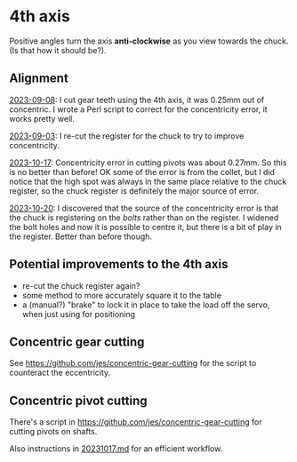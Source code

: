 # 4th axis

Positive angles turn the axis **anti-clockwise** as you view towards the chuck. (Is that how it should be?).

## Alignment

[2023-09-08](20230908.md): I cut gear teeth using the 4th axis, it was 0.25mm out of concentric. I wrote a Perl script
to correct for the concentricity error, it works pretty well.

[2023-09-03](20230903.md): I re-cut the register for the chuck to try to improve concentricity.

[2023-10-17](20231017.md): Concentricity error in cutting pivots was about
0.27mm. So this is no better than before! OK some of the error is from
the collet, but I did notice that the high spot was always in the same
place relative to the chuck register, so the chuck register is definitely
the major source of error.

[2023-10-20](20231020.md): I discovered that the source of the concentricity error is that
the chuck is registering on the *bolts* rather than on the register. I widened the bolt holes
and now it is possible to centre it, but there is a bit of play in the register. Better than
before though.

## Potential improvements to the 4th axis

* re-cut the chuck register again?
* some method to more accurately square it to the table
* a (manual?) "brake" to lock it in place to take the load off the servo, when just using for positioning

## Concentric gear cutting

See https://github.com/jes/concentric-gear-cutting for the script to counteract the eccentricity.

## Concentric pivot cutting

There's a script in https://github.com/jes/concentric-gear-cutting
for cutting pivots on shafts.

Also instructions in [20231017.md](20231017.md) for an efficient workflow.
